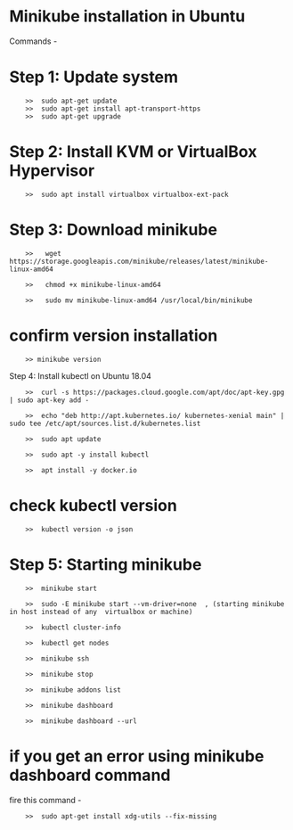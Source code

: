 # Minikube installation in Ubuntu


Commands -

# Step 1: Update system

		>>  sudo apt-get update
		>>  sudo apt-get install apt-transport-https
		>>  sudo apt-get upgrade



# Step 2: Install KVM or VirtualBox Hypervisor

		>>  sudo apt install virtualbox virtualbox-ext-pack

# Step 3: Download minikube

		>>   wget https://storage.googleapis.com/minikube/releases/latest/minikube-linux-amd64
		
		>>   chmod +x minikube-linux-amd64
		
		>>   sudo mv minikube-linux-amd64 /usr/local/bin/minikube

# confirm version installation

		>> minikube version


Step 4: Install kubectl on Ubuntu 18.04

		>>  curl -s https://packages.cloud.google.com/apt/doc/apt-key.gpg | sudo apt-key add -
		
		>>  echo "deb http://apt.kubernetes.io/ kubernetes-xenial main" | sudo tee /etc/apt/sources.list.d/kubernetes.list

		>>  sudo apt update
		
		>>  sudo apt -y install kubectl
		
		>>  apt install -y docker.io


# check kubectl version

		>>  kubectl version -o json 



# Step 5: Starting minikube

		>>  minikube start

		>>  sudo -E minikube start --vm-driver=none  , (starting minikube in host instead of any  virtualbox or machine)       	
		
		>>  kubectl cluster-info
		
		>>  kubectl get nodes
		
		>>  minikube ssh
		
		>>  minikube stop
		
		>>  minikube addons list
		
		>>  minikube dashboard
		
		>>  minikube dashboard --url
         
# if you get an error using minikube  dashboard command 

fire this command -

		>>  sudo apt-get install xdg-utils --fix-missing


